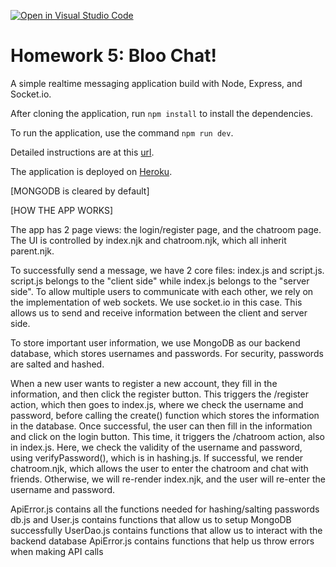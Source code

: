 [![Open in Visual Studio Code](https://classroom.github.com/assets/open-in-vscode-c66648af7eb3fe8bc4f294546bfd86ef473780cde1dea487d3c4ff354943c9ae.svg)](https://classroom.github.com/online_ide?assignment_repo_id=7666836&assignment_repo_type=AssignmentRepo)
# Homework 5: Bloo Chat!

A simple realtime messaging application build with Node, Express, and Socket.io.

After cloning the application, run `npm install` to install the dependencies. 

To run the application, use the command `npm run dev`.

Detailed instructions are at this [url](https://cs280spring.github.io/hw/hw5/index.html).

The application is deployed on [Heroku](https://bloochat-tshi13.herokuapp.com/).


[MONGODB is cleared by default]

[HOW THE APP WORKS]

The app has 2 page views: the login/register page, and the chatroom page.
The UI is controlled by index.njk and chatroom.njk, which all inherit parent.njk.

To successfully send a message, we have 2 core files: index.js and script.js.
script.js belongs to the "client side" while index.js belongs to the "server side".
To allow multiple users to communicate with each other, we rely on the implementation 
of web sockets. We use socket.io in this case. This allows us to send and receive information
between the client and server side.

To store important user information, we use MongoDB as our backend database, which stores usernames
and passwords. For security, passwords are salted and hashed. 

When a new user wants to register a new account, they fill in the information, and then click the 
register button. This triggers the /register action, which then goes to index.js, where we check the 
username and password, before calling the create() function which stores the information in the database.
Once successful, the user can then fill in the information and click on the login button. This time, it 
triggers the /chatroom action, also in index.js. Here, we check the validity of the username and password,
using verifyPassword(), which is in hashing.js. If successful, we render chatroom.njk, which allows the user
to enter the chatroom and chat with friends. Otherwise, we will re-render index.njk, and the user will re-enter
the username and password. 

ApiError.js contains all the functions needed for hashing/salting passwords
db.js  and User.js contains functions that allow us to setup MongoDB successfully
UserDao.js contains functions that allow us to interact with the backend database
ApiError.js contains functions that help us throw errors when making API calls


